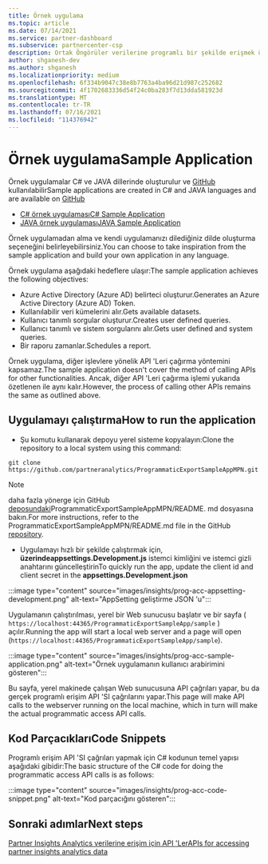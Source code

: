 ```yaml
---
title: Örnek uygulama
ms.topic: article
ms.date: 07/14/2021
ms.service: partner-dashboard
ms.subservice: partnercenter-csp
description: Ortak Öngörüler verilerine programlı bir şekilde erişmek üzere kendi uygulamanızı derlemek için örnek uygulamayı kullanın.
author: shganesh-dev
ms.author: shganesh
ms.localizationpriority: medium
ms.openlocfilehash: 6f334b9047c38e8b7763a4ba96d21d987c252682
ms.sourcegitcommit: 4f1702683336d54f24c0ba283f7d13dda581923d
ms.translationtype: MT
ms.contentlocale: tr-TR
ms.lasthandoff: 07/16/2021
ms.locfileid: "114376942"
---
```

# <a name="sample-application"></a><span data-ttu-id="c68d5-103">Örnek uygulama</span><span class="sxs-lookup"><span data-stu-id="c68d5-103">Sample Application</span></span>

<span data-ttu-id="c68d5-104">Örnek uygulamalar C# ve JAVA dillerinde oluşturulur ve [GitHub](https://github.com/partneranalytics) kullanılabilir</span><span class="sxs-lookup"><span data-stu-id="c68d5-104">Sample applications are created in C# and JAVA languages and are available on [GitHub](https://github.com/partneranalytics)</span></span>

- [<span data-ttu-id="c68d5-105">C# örnek uygulaması</span><span class="sxs-lookup"><span data-stu-id="c68d5-105">C# Sample Application</span></span>](https://github.com/partneranalytics/ProgrammaticExportSampleAppMPN)
- [<span data-ttu-id="c68d5-106">JAVA örnek uygulaması</span><span class="sxs-lookup"><span data-stu-id="c68d5-106">JAVA Sample Application</span></span>](https://github.com/partneranalytics/ProgrammaticExportSampleAppMPN_Java)

<span data-ttu-id="c68d5-107">Örnek uygulamadan alma ve kendi uygulamanızı dilediğiniz dilde oluşturma seçeneğini belirleyebilirsiniz.</span><span class="sxs-lookup"><span data-stu-id="c68d5-107">You can choose to take inspiration from the sample application and build your own application in any language.</span></span>

<span data-ttu-id="c68d5-108">Örnek uygulama aşağıdaki hedeflere ulaşır:</span><span class="sxs-lookup"><span data-stu-id="c68d5-108">The sample application achieves the following objectives:</span></span>

- <span data-ttu-id="c68d5-109">Azure Active Directory (Azure AD) belirteci oluşturur.</span><span class="sxs-lookup"><span data-stu-id="c68d5-109">Generates an Azure Active Directory (Azure AD) Token.</span></span>
- <span data-ttu-id="c68d5-110">Kullanılabilir veri kümelerini alır.</span><span class="sxs-lookup"><span data-stu-id="c68d5-110">Gets available datasets.</span></span>
- <span data-ttu-id="c68d5-111">Kullanıcı tanımlı sorgular oluşturur.</span><span class="sxs-lookup"><span data-stu-id="c68d5-111">Creates user defined queries.</span></span>
- <span data-ttu-id="c68d5-112">Kullanıcı tanımlı ve sistem sorgularını alır.</span><span class="sxs-lookup"><span data-stu-id="c68d5-112">Gets user defined and system queries.</span></span>
- <span data-ttu-id="c68d5-113">Bir raporu zamanlar.</span><span class="sxs-lookup"><span data-stu-id="c68d5-113">Schedules a report.</span></span>

<span data-ttu-id="c68d5-114">Örnek uygulama, diğer işlevlere yönelik API 'Leri çağırma yöntemini kapsamaz.</span><span class="sxs-lookup"><span data-stu-id="c68d5-114">The sample application doesn't cover the method of calling APIs for other functionalities.</span></span> <span data-ttu-id="c68d5-115">Ancak, diğer API 'Leri çağırma işlemi yukarıda özetlenen ile aynı kalır.</span><span class="sxs-lookup"><span data-stu-id="c68d5-115">However, the process of calling other APIs remains the same as outlined above.</span></span>

## <a name="how-to-run-the-application"></a><span data-ttu-id="c68d5-116">Uygulamayı çalıştırma</span><span class="sxs-lookup"><span data-stu-id="c68d5-116">How to run the application</span></span>

- <span data-ttu-id="c68d5-117">Şu komutu kullanarak depoyu yerel sisteme kopyalayın:</span><span class="sxs-lookup"><span data-stu-id="c68d5-117">Clone the repository to a local system using this command:</span></span>

```cli
git clone https://github.com/partneranalytics/ProgrammaticExportSampleAppMPN.git
```

> [!Note]
> <span data-ttu-id="c68d5-118">daha fazla yönerge için GitHub [deposundaki](https://github.com/partneranalytics/ProgrammaticExportSampleAppMPN_Java)ProgrammaticExportSampleAppMPN/README. md dosyasına bakın.</span><span class="sxs-lookup"><span data-stu-id="c68d5-118">For more instructions, refer to the ProgrammaticExportSampleAppMPN/README.md file in the GitHub [repository](https://github.com/partneranalytics/ProgrammaticExportSampleAppMPN_Java).</span></span>

- <span data-ttu-id="c68d5-119">Uygulamayı hızlı bir şekilde çalıştırmak için, **üzerindeappsettings.Development.js** istemci kimliğini ve istemci gizli anahtarını güncelleştirin</span><span class="sxs-lookup"><span data-stu-id="c68d5-119">To quickly run the app, update the client id and client secret in the **appsettings.Development.json**</span></span>

:::image type="content" source="images/insights/prog-acc-appsetting-development.png" alt-text="AppSetting geliştirme JSON 'u":::

<span data-ttu-id="c68d5-121">Uygulamanın çalıştırılması, yerel bir Web sunucusu başlatır ve bir sayfa ( `https://localhost:44365/ProgrammaticExportSampleApp/sample` ) açılır.</span><span class="sxs-lookup"><span data-stu-id="c68d5-121">Running the app will start a local web server and a page will open (`https://localhost:44365/ProgrammaticExportSampleApp/sample`).</span></span>
  
:::image type="content" source="images/insights/prog-acc-sample-application.png" alt-text="Örnek uygulamanın kullanıcı arabirimini gösteren":::

<span data-ttu-id="c68d5-123">Bu sayfa, yerel makinede çalışan Web sunucusuna API çağrıları yapar, bu da gerçek programlı erişim API 'SI çağrılarını yapar.</span><span class="sxs-lookup"><span data-stu-id="c68d5-123">This page will make API calls to the webserver running on the local machine, which in turn will make the actual programmatic access API calls.</span></span>

## <a name="code-snippets"></a><span data-ttu-id="c68d5-124">Kod Parçacıkları</span><span class="sxs-lookup"><span data-stu-id="c68d5-124">Code Snippets</span></span>

<span data-ttu-id="c68d5-125">Programlı erişim API 'SI çağrıları yapmak için C# kodunun temel yapısı aşağıdaki gibidir:</span><span class="sxs-lookup"><span data-stu-id="c68d5-125">The basic structure of the C# code for doing the programmatic access API calls is as follows:</span></span>
 
:::image type="content" source="images/insights/prog-acc-code-snippet.png" alt-text="Kod parçacığını gösteren":::

## <a name="next-steps"></a><span data-ttu-id="c68d5-127">Sonraki adımlar</span><span class="sxs-lookup"><span data-stu-id="c68d5-127">Next steps</span></span>

[<span data-ttu-id="c68d5-128">Partner Insights Analytics verilerine erişim için API 'Ler</span><span class="sxs-lookup"><span data-stu-id="c68d5-128">APIs for accessing partner insights analytics data</span></span>](insights-programmatic-analytics-available-api.md)
